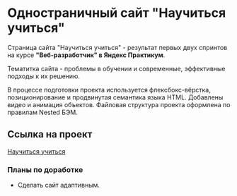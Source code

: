 # Одностраничный сайт "Научиться учиться"

Страница сайта "Научиться учиться" - результат первых двух спринтов на курсе  **"Веб-разработчик" в Яндекс Практикум**.

Тематитка сайта - проблемы в обучении и современные, эффективные подходы к их решению.

В процессе подготовки проекта используется флексбокс-вёрстка, позиционирование и продвинутая семантика языка HTML. Добавлены видео и анимация объектов.
Файловая структура проекта оформлена по правилам Nested БЭМ.

## Ссылка на проект

[Научиться учиться](https://evgenia-n.github.io/how-to-learn/)

### Планы по доработке

- Сделать сайт адаптивным.

